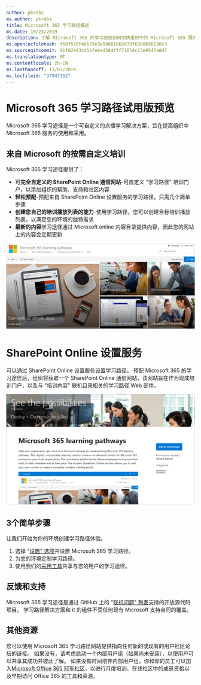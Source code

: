 ```yaml
---
author: pkrebs
ms.author: pkrebs
title: Microsoft 365 学习路径概述
ms.date: 10/23/2019
description: 了解 Microsoft 365 的学习途径如何加快组织中的 Microsoft 365 服务的使用和采用。 学习途径包括自定义 SharePoint Online web 部件和可轻松预配到 Microsoft 365 租户的新式 SharePoint Online 通信培训网站。
ms.openlocfilehash: f68f678f46633e9a5b661862d39f63b8b98138c3
ms.sourcegitcommit: 91f02943cd5bfe6ad584fff71054c13e9547a0d7
ms.translationtype: MT
ms.contentlocale: zh-CN
ms.lasthandoff: 11/03/2019
ms.locfileid: "37947152"
---
```

# <a name="microsoft-365-learning-pathways-beta-preview"></a>Microsoft 365 学习路径试用版预览
Microsoft 365 学习途径是一个可自定义的点播学习解决方案，旨在提高组织中 Microsoft 365 服务的使用和采用。  

## <a name="on-demand-custom-training-from-microsoft"></a>来自 Microsoft 的按需自定义培训

Microsoft 365 学习途径提供了：

- 可**完全自定义的 SharePoint Online 通信网站**-可自定义 "学习路径" 培训门户，以添加组织的帮助、支持和社区内容
- **轻松预配**-预配来自 SharePoint Online 设置服务的学习路径，只需几个简单步骤
- **创建您自己的培训播放列表的能力**-使用学习路径，您可以创建目标培训播放列表，以满足您的环境的独特需求
- **最新的内容**学习途径通过 Microsoft online 内容目录提供内容，因此您的网站上的内容会定期更新

![cg-introducing](media/cg-introducing.png)

# <a name="sharepoint-online-provisioning-service"></a>SharePoint Online 设置服务 
可以通过 SharePoint Online 设置服务设置学习路径。 预配 Microsoft 365 的学习途径后，组织将获取一个 SharePoint Online 通信网站，该网站旨在作为现成培训门户，以及与 "培训内容" 联机目录相关的学习路径 Web 部件。 

![cg-provision](media/cg-provision.png)

## <a name="3-easy-steps"></a>3个简单步骤
让我们开始为你的环境创建学习路径体验。
1. 选择 "[设置" 选项](custom_setupoptions.md)并设置 Microsoft 365 学习路径。  
2. 为您的环境定制学习路径。
3. 使用我们的[采用工具](driveadoption.md)共享与您的用户的学习途径。

## <a name="feedback-and-support"></a>反馈和支持

Microsoft 365 学习途径是通过 GitHub 上的 "[联机问题" 列表](https://aka.ms/CustomLearningHelp)支持的开放源代码项目。 学习路径解决方案和 it 的组件不受任何现有 Microsoft 支持合同的覆盖。  

## <a name="additional-resources"></a>其他资源
您可以使用 Microsoft 365 学习路径网站提供指向任何新的或现有的用户社区论坛的链接。 如果没有，请考虑启动一个内部用户组（如果尚未安装），以使用户可以共享其成功并彼此了解。  如果没有时间培养内部用户组，你和你的员工可以加入[Microsoft Office 365 冠军社区](https://aka.ms/O365Champions)，以进行月度培训、在线社区中的成员资格以及早期访问 Office 365 的工具和资源。